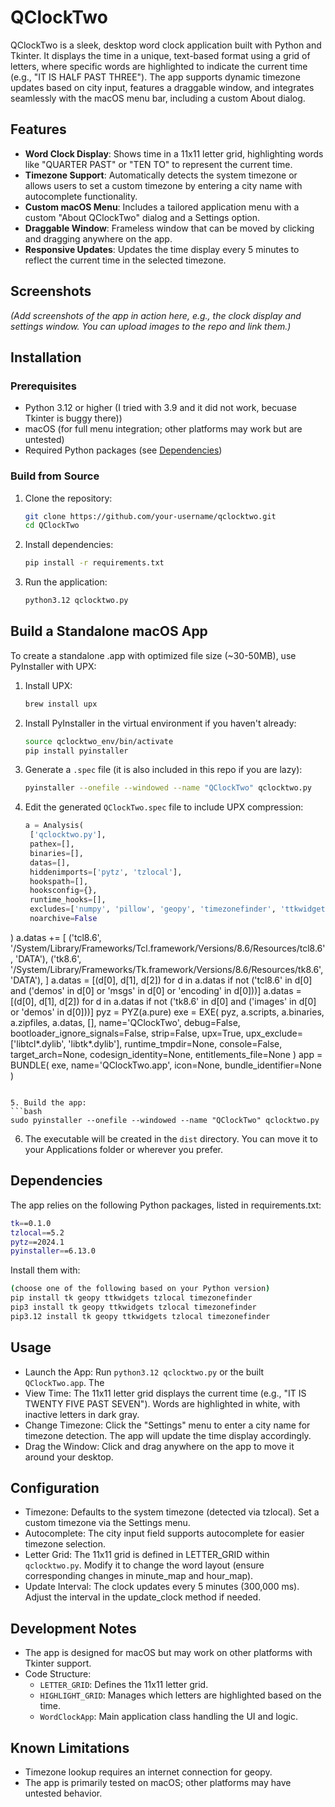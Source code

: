# QClockTwo

QClockTwo is a sleek, desktop word clock application built with Python and Tkinter. It displays the time in a unique, text-based format using a grid of letters, where specific words are highlighted to indicate the current time (e.g., "IT IS HALF PAST THREE"). The app supports dynamic timezone updates based on city input, features a draggable window, and integrates seamlessly with the macOS menu bar, including a custom About dialog.

## Features

- **Word Clock Display**: Shows time in a 11x11 letter grid, highlighting words like "QUARTER PAST" or "TEN TO" to represent the current time.
- **Timezone Support**: Automatically detects the system timezone or allows users to set a custom timezone by entering a city name with autocomplete functionality.
- **Custom macOS Menu**: Includes a tailored application menu with a custom "About QClockTwo" dialog and a Settings option.
- **Draggable Window**: Frameless window that can be moved by clicking and dragging anywhere on the app.
- **Responsive Updates**: Updates the time display every 5 minutes to reflect the current time in the selected timezone.

## Screenshots

*(Add screenshots of the app in action here, e.g., the clock display and settings window. You can upload images to the repo and link them.)*

## Installation

### Prerequisites

- Python 3.12 or higher (I tried with 3.9 and it did not work, becuase Tkinter is buggy there))
- macOS (for full menu integration; other platforms may work but are untested)
- Required Python packages (see [Dependencies](#dependencies))

### Build from Source

1. Clone the repository:
   ```bash
   git clone https://github.com/your-username/qclocktwo.git
   cd QClockTwo

2. Install dependencies:
   ```bash
   pip install -r requirements.txt
   ```
3. Run the application:
   ```bash
   python3.12 qclocktwo.py
   ```

## Build a Standalone macOS App

To create a standalone .app with optimized file size (~30-50MB), use PyInstaller with UPX:

1. Install UPX:

   ```bash
   brew install upx
   ```
2. Install PyInstaller in the virtual environment if you haven't already:
   ```bash
   source qclocktwo_env/bin/activate
   pip install pyinstaller
   ```
3. Generate a `.spec` file (it is also included in this repo if you are lazy):
   ```bash
   pyinstaller --onefile --windowed --name "QClockTwo" qclocktwo.py
   ```
4. Edit the generated `QClockTwo.spec` file to include UPX compression:
   ```python
   a = Analysis(
    ['qclocktwo.py'],
    pathex=[],
    binaries=[],
    datas=[],
    hiddenimports=['pytz', 'tzlocal'],
    hookspath=[],
    hooksconfig={},
    runtime_hooks=[],
    excludes=['numpy', 'pillow', 'geopy', 'timezonefinder', 'ttkwidgets', 'cffi', 'pycparser', 'geographiclib', 'h3'],
    noarchive=False
)
a.datas += [
    ('tcl8.6', '/System/Library/Frameworks/Tcl.framework/Versions/8.6/Resources/tcl8.6', 'DATA'),
    ('tk8.6', '/System/Library/Frameworks/Tk.framework/Versions/8.6/Resources/tk8.6', 'DATA'),
]
a.datas = [(d[0], d[1], d[2]) for d in a.datas if not ('tcl8.6' in d[0] and ('demos' in d[0] or 'msgs' in d[0] or 'encoding' in d[0]))]
a.datas = [(d[0], d[1], d[2]) for d in a.datas if not ('tk8.6' in d[0] and ('images' in d[0] or 'demos' in d[0]))]
pyz = PYZ(a.pure)
exe = EXE(
    pyz,
    a.scripts,
    a.binaries,
    a.zipfiles,
    a.datas,
    [],
    name='QClockTwo',
    debug=False,
    bootloader_ignore_signals=False,
    strip=False,
    upx=True,
    upx_exclude=['libtcl*.dylib', 'libtk*.dylib'],
    runtime_tmpdir=None,
    console=False,
    target_arch=None,
    codesign_identity=None,
    entitlements_file=None
)
app = BUNDLE(
    exe,
    name='QClockTwo.app',
    icon=None,
    bundle_identifier=None
)
   ```

5. Build the app:
   ```bash
   sudo pyinstaller --onefile --windowed --name "QClockTwo" qclocktwo.py
   ```
6. The executable will be created in the `dist` directory. You can move it to your Applications folder or wherever you prefer.

## Dependencies
The app relies on the following Python packages, listed in requirements.txt:

```bash
tk==0.1.0
tzlocal==5.2
pytz==2024.1
pyinstaller==6.13.0
```

Install them with:

```bash
(choose one of the following based on your Python version)
pip install tk geopy ttkwidgets tzlocal timezonefinder
pip3 install tk geopy ttkwidgets tzlocal timezonefinder
pip3.12 install tk geopy ttkwidgets tzlocal timezonefinder
```

## Usage
- Launch the App: Run `python3.12 qclocktwo.py` or the built `QClockTwo.app`.
The
- View Time: The 11x11 letter grid displays the current time (e.g., "IT IS TWENTY FIVE PAST SEVEN"). Words are highlighted in white, with inactive letters in dark gray.
- Change Timezone: Click the "Settings" menu to enter a city name for timezone detection. The app will update the time display accordingly.
- Drag the Window: Click and drag anywhere on the app to move it around your desktop.

## Configuration
- Timezone: Defaults to the system timezone (detected via tzlocal). Set a custom timezone via the Settings menu.
- Autocomplete: The city input field supports autocomplete for easier timezone selection.
- Letter Grid: The 11x11 grid is defined in LETTER_GRID within `qclocktwo.py`. Modify it to change the word layout (ensure corresponding changes in minute_map and hour_map).
- Update Interval: The clock updates every 5 minutes (300,000 ms). Adjust the interval in the update_clock method if needed.

## Development Notes

- The app is designed for macOS but may work on other platforms with Tkinter support.
- Code Structure:
    - `LETTER_GRID`: Defines the 11x11 letter grid.
    - `HIGHLIGHT_GRID`: Manages which letters are highlighted based on the time.
    - `WordClockApp`: Main application class handling the UI and logic.

## Known Limitations
- Timezone lookup requires an internet connection for geopy.
- The app is primarily tested on macOS; other platforms may have untested behavior.